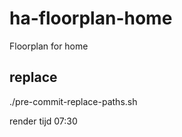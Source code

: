 # ha-floorplan-home
Floorplan for home

## replace
./pre-commit-replace-paths.sh

render tijd 07:30
